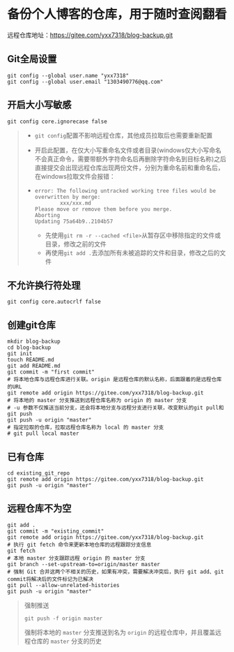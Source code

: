 # 备份个人博客的仓库，用于随时查阅翻看

远程仓库地址：https://gitee.com/yxx7318/blog-backup.git

## Git全局设置

```
git config --global user.name "yxx7318"
git config --global user.email "1303490776@qq.com"
```

## 开启大小写敏感

```
git config core.ignorecase false
```

> - `git config`配置不影响远程仓库，其他成员拉取后也需要重新配置
>
> - 开启此配置，在仅大小写重命名文件或者目录(windows仅大小写命名不会真正命令，需要带额外字符命名后再删除字符命名到目标名称)之后直接提交会出现远程仓库出现两份文件，分别为重命名前和重命名后，在windows拉取文件会报错：
>
> - ```
>   error: The following untracked working tree files would be overwritten by merge:
>           xxx/xxx.md
>   Please move or remove them before you merge.
>   Aborting
>   Updating 75a64b9..2104b57
>   ```
>   
>   - 先使用`git rm -r --cached <file>`从暂存区中移除指定的文件或目录，修改之前的文件
>   - 再使用`git add .`去添加所有未被追踪的文件和目录，修改之后的文件

## 不允许换行符处理

```
git config core.autocrlf false
```

## 创建git仓库

```
mkdir blog-backup
cd blog-backup
git init 
touch README.md
git add README.md
git commit -m "first commit"
# 将本地仓库与远程仓库进行关联。origin 是远程仓库的默认名称，后面跟着的是远程仓库的URL
git remote add origin https://gitee.com/yxx7318/blog-backup.git
# 将本地的 master 分支推送到远程仓库名称为 origin 的 master 分支
# -u 参数不仅推送当前分支，还会将本地分支与远程分支进行关联，改变默认的git pull和git push
git push -u origin "master"
# 指定拉取的仓库，拉取远程仓库名称为 local 的 master 分支
# git pull local master
```

## 已有仓库

```
cd existing_git_repo
git remote add origin https://gitee.com/yxx7318/blog-backup.git
git push -u origin "master"
```

## 远程仓库不为空

```
git add .
git commit -m "existing_commit"
git remote add origin https://gitee.com/yxx7318/blog-backup.git
# 执行 git fetch 命令来更新本地仓库的远程跟踪分支信息
git fetch
# 本地 master 分支跟踪远程 origin 的 master 分支
git branch --set-upstream-to=origin/master master
# 强制 Git 合并这两个不相关的历史，如果有冲突，需要解决冲突后，执行 git add、git commit将解决后的文件标记为已解决
git pull --allow-unrelated-histories
git push -u origin "master"
```

> 强制推送
>
> ```
> git push -f origin master
> ```
>
> 强制将本地的 `master` 分支推送到名为 `origin` 的远程仓库中，并且覆盖远程仓库的 `master` 分支的历史
